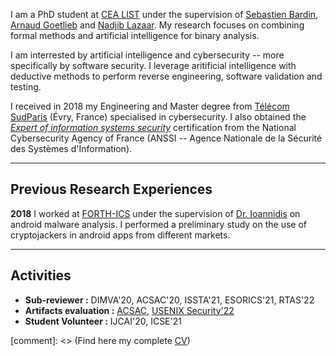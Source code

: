 
I am a PhD student at [CEA LIST](http://www-list.cea.fr/en/) under the supervision of [Sebastien Bardin](http://sebastien.bardin.free.fr/), [Arnaud Goetlieb](https://www.simula.no/people/arnaud) and [Nadjib Lazaar](http://www.lirmm.fr/~lazaar/). My research focuses on combining formal methods and artificial intelligence for binary analysis. 

I am interrested by artificial intelligence and cybersecurity -- more specifically by software security. I leverage aritificial intelligence with deductive methods to perform reverse engineering, software validation and testing.

I received in 2018 my Engineering and Master degree from [Télécom SudParis](https://www.telecom-sudparis.eu/) (Évry, France) specialised in cybersecurity. I also obtained the *[Expert of information systems security](https://www.ssi.gouv.fr/particulier/formations/titre-essi/)* certification from the National Cybersecurity Agency of France (ANSSI -- Agence Nationale de la Sécurité des Systèmes d'Information).  

------------------
## Previous Research Experiences

**2018** I worked at [FORTH-ICS](https://www.ics.forth.gr/) under the supervision of [Dr. Ioannidis](http://users.ics.forth.gr/~sotiris/) on android malware analysis. I performed a preliminary study on the use of cryptojackers in android apps from different markets. 

---------------
## Activities

* **Sub-reviewer :** DIMVA'20, ACSAC'20, ISSTA'21, ESORICS'21, RTAS'22
* **Artifacts evaluation :** [ACSAC](https://www.acsac.org/2020/committees/artifact/), [USENIX Security'22](https://www.usenix.org/conference/usenixsecurity22/call-for-artifacts)
* **Student Volunteer :** IJCAI'20, ICSE'21

[comment]: <> (Find here my complete [CV](../pdf/cv.pdf))
